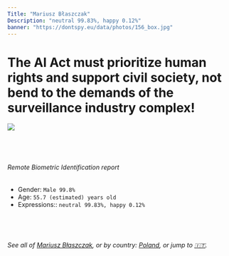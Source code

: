 ```yaml
---
Title: "Mariusz Błaszczak"
Description: "neutral 99.83%, happy 0.12%"
banner: "https://dontspy.eu/data/photos/156_box.jpg"
---
```


# The AI Act must prioritize human rights and support civil society, not bend to the demands of the surveillance industry complex!

<link rel="stylesheet" type="text/css" href="/css/blog.css" />

<div class="is-fake" hidden>

_This image is **clearly fake**_, yet we [continue to collect them because the AI Act negotiations](/blog/why-deepfake/) are heading in a direction that will only make people's lives more complicated. For a more in-depth explanation, read: [Double threat: why losing the battle against Face Biometrics would fuel the proliferation of deepfakes](/blog/the-dual-threat-how-losing-the-biometric-battle-fuels-deepfake-proliferation/).


</div>

<!-- <img src="https://dontspy.eu/data/photos/54_box.jpg" /> -->
<img src="https://dontspy.eu/data/photos/156_box.jpg" />

## <br>

###### Remote Biometric Identification report

* <span class="label">Gender:</span> `Male 99.8%`
* <span class="label">Age:</span> `55.7 (estimated) years old`
* <span class="label">Expressions::</span> `neutral 99.83%, happy 0.12%`

## <br>

###### See all of [Mariusz Błaszczak](/policymaker#Mariusz%20B%C5%82aszczak), or by country: [Poland](/country#Poland), or jump to [🇮🇹](/x/58).

## <br>
